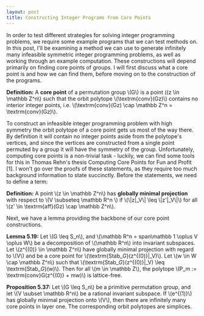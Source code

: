```yaml
---
layout: post
title: Constructing Integer Programs from Core Points
---
```


In order to test different strategies for solving integer programming problems, we require some example programs that we can test methods on. In this post, I'll be examining a method we can use to generate infinitely many infeasible symmetric integer programming problems, as well as working through an example computation. These constructions will depend primarily on finding core points of groups. I will first discuss what a core point is and how we can find them, before moving on to the construction of the programs.

__Definition:__ A __core point__ of a permutation group \\(G\\) is a point \((z \in \mathbb Z^n\\) such that the orbit polytope \\(\textrm{conv}(Gz)\\) contains no interior integer points, i.e. \\(\textrm{conv}(Gz) \cap \mathbb Z^n = \textrm{conv}(Gz)\\).

To construct an infeasible integer programming problem with high symmetry the orbit polytope of a core point gets us most of the way there. By definition it will contain no integer points aside from the polytope's vertices, and since the vertices are constructed from a single point permuted by a group it will have the symmetry of the group. Unfortunately, computing core points is a non-trivial task - luckily, we can find some tools for this in Thomas Rehn's thesis Computing Core Points for Fun and Profit [1]. I won't go over the proofs of these statements, as they require too much background information to state succinctly. Before the statements, we need to define a term:

__Definition:__ A point \\(z \in \mathbb Z^n\\) has __globally minimal projection__ with respect to \\(V \subseteq \mathbb R^n \\) if \\(\\|z|_V\\| \leq \\|z'|_V\\|\\) for all \\(z' \in \textrm{aff}(Gz) \cap \mathbb Z^n\\).

Next, we have a lemma providing the backbone of our core point constructions.

__Lemma 5.19:__ Let \\(G \leq S_n\\), and \\(\mathbb R^n = span\mathbb 1 \oplus V \oplus W\\) be a decomposition of \\(\mathbb R^n\\) into invariant subspaces. Let \\(z^{(0)} \in \mathbb Z^n\\) have globally minimal projection with regard to \\(V\\) and be a core point for \\(\textrm{Stab$\_G$}(z^{(0)}|\_V)\\). Let \\(w \in W \cap \mathbb Z^n\\) such that \\(\textrm{Stab$\_G$}(z^{(0)}|\_V) \leq \textrm{Stab$\_G$}(w)\\). Then for all \\(m \in \mathbb Z\\), the polytope \\(P_m := \textrm{conv}G(z^{(0)} + mw)\\) is lattice-free.

__Proposition 5.37:__ Let \\(G \leq S_n\\) be a primitive permutation group, and let \\(V \subset \mathbb R^n\\) be a rational invariant subspace. If \\(e^{(1)}\\) has globally minimal projection onto \\(V\\), then there are infinitely many core points in layer one. The corresponding orbit polytopes are simplices.



